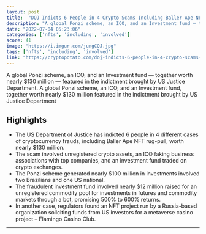 ```yaml
---
layout: post
title:  "DOJ Indicts 6 People in 4 Crypto Scams Including Baller Ape NFT Rug-Pull DoJ Indicts 6 Persons in 4 Crypto Scams Including Baller Ape NFT Rug-Pull"
description: "A global Ponzi scheme, an ICO, and an Investment fund — together worth nearly $130 million — featured in the indictment brought by US Justice Department. A global Ponzi scheme, an ICO, and an Investment fund, together worth nearly $130 million featured in the indictment brought by US Justice Department"
date: "2022-07-04 05:23:06"
categories: ['nfts', 'including', 'involved']
score: 41
image: "https://i.imgur.com/jungCQJ.jpg"
tags: ['nfts', 'including', 'involved']
link: "https://cryptopotato.com/doj-indicts-6-people-in-4-crypto-scams-including-baller-ape-nft-rug-pull/"
---
```


A global Ponzi scheme, an ICO, and an Investment fund — together worth nearly $130 million — featured in the indictment brought by US Justice Department. A global Ponzi scheme, an ICO, and an Investment fund, together worth nearly $130 million featured in the indictment brought by US Justice Department

## Highlights

- The US Department of Justice has indicted 6 people in 4 different cases of cryptocurrency frauds, including Baller Ape NFT rug-pull, worth nearly $130 million.
- The scam involved unregistered crypto assets, an ICO faking business associations with top companies, and an investment fund traded on crypto exchanges.
- The Ponzi scheme generated nearly $100 million in investments involved two Brazilians and one US national.
- The fraudulent investment fund involved nearly $12 million raised for an unregistered commodity pool for investments in futures and commodity markets through a bot, promising 500% to 600% returns.
- In another case, regulators found an NFT project run by a Russia-based organization soliciting funds from US investors for a metaverse casino project – Flamingo Casino Club.

---
